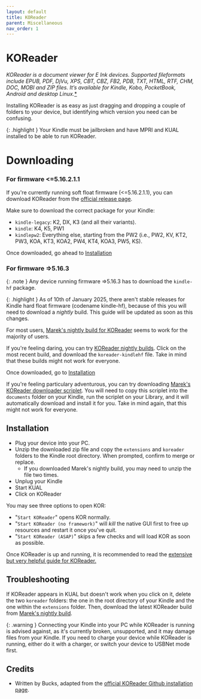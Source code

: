 ```yaml
---
layout: default
title: KOReader
parent: Miscellaneous
nav_order: 1
---
```


# KOReader
*KOReader is a document viewer for E Ink devices. Supported fileformats include EPUB, PDF, DjVu, XPS, CBT, CBZ, FB2, PDB, TXT, HTML, RTF, CHM, DOC, MOBI and ZIP files. It’s available for Kindle, Kobo, PocketBook, Android and desktop Linux.*[*](https://koreader.rocks/)

Installing KOReader is as easy as just dragging and dropping a couple of folders to your device, but identifying which version you need can be confusing.

{: .highlight }
Your Kindle must be jailbroken and have MPRI and KUAL installed to be able to run KOReader.

# Downloading 

### For firmware <=5.16.2.1.1

If you're currently running soft float firmware (<=5.16.2.1.1), you can download KOReader from the [official release page](https://github.com/koreader/koreader/releases).

Make sure to download the correct package for your Kindle:

- `kindle-legacy`: K2, DX, K3 (and all their variants).
- `kindle`: K4, K5, PW1
- `kindlepw2`: Everything else, starting from the PW2 (i.e., PW2, KV, KT2, PW3, KOA, KT3, KOA2, PW4, KT4, KOA3, PW5, KS).

Once downloaded, go ahead to [Installation](#installation)

### For firmware =>5.16.3

{: .note }
Any device running firmware =>5.16.3 has to download the `kindle-hf` package.

{: .highlight }
As of 10th of January 2025, there aren't stable releases for Kindle hard float firmware (codename kindle-hf), because of this you will need to download a *nightly* build. This guide will be updated as soon as this changes.

For most users, [Marek's nightly build for KOReader](https://fw.notmarek.com/khf/koreader/) seems to work for the majority of users.

If you're feeling daring, you can try [KOReader nightly builds](https://build.koreader.rocks/download/nightly/). Click on the most recent build, and download the `koreader-kindlehf` file. Take in mind that these builds might not work for everyone.

Once downloaded, go to [Installation](#installation)

If you're feeling particulary adventurous, you can try downloading [Marek's KOReader downloader scriplet](https://cdn.discordapp.com/attachments/1324761128709914646/1324761128940736675/KoreaderInstall.sh?ex=6783df72&is=67828df2&hm=ba8ae764fe5d387f633333c716fc3bfbcbe3eca75ed2f15d445d8ee9237df61f&). You will need to copy this scriplet into the `documents` folder on your Kindle, run the scriplet on your Library, and it will automatically download and install it for you. Take in mind again, that this might not work for everyone.

## Installation

- Plug your device into your PC.
- Unzip the downloaded zip file and copy the `extensions` and `koreader` folders to the Kindle root directory. When prompted, confirm to merge or replace.
    - If you downloaded Marek's nightly build, you may need to unzip the file two times. 
- Unplug your Kindle
- Start KUAL
- Click on KOReader

You may see three options to open KOR:

- "`Start KOReader`" opens KOR normally.
- "`Start KOReader (no framework)`" will *kill* the native GUI first to free up resources and restart it once you've quit.
- "`Start KOReader (ASAP)`" skips a few checks and will load KOR as soon as possible.

Once KOReader is up and running, it is recommended to read the [extensive but very helpful guide for KOReader.](https://koreader.rocks/user_guide/)

## Troubleshooting

If KOReader appears in KUAL but doesn't work when you click on it, delete the two `koreader` folders: the one in the root directory of your Kindle and the one within the `extensions` folder. Then, download the latest KOReader build from [Marek's nightly build](https://fw.notmarek.com/khf/koreader/).

{: .warning }
Connecting your Kindle into your PC while KOReader is running is advised against, as it's currently broken, unsupported, and it may damage files from your Kindle. If you need to charge your device while KOReader is running, either do it with a charger, or switch your device to USBNet mode first.

## Credits
- Written by Bucks, adapted from the [official KOReader Github installation page](https://github.com/koreader/koreader/wiki/Installation-on-Kindle-devices#err-there-are-four-kindle-packages-to-choose-from-which-do-i-pick).
